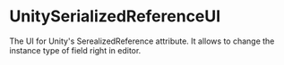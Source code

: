 # UnitySerializedReferenceUI
The UI for Unity's SerealizedReference attribute. It allows to change the instance type of field right in editor.
